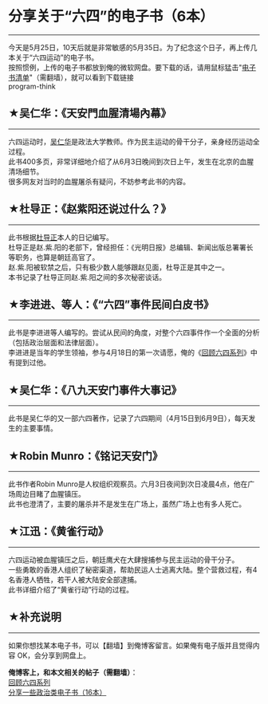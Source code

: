 # 分享关于“六四”的电子书（6本） 

-----

 今天是5月25日，10天后就是非常敏感的5月35日。为了纪念这个日子，再上传几本关于“六四运动”的电子书。  
 按照惯例，上传的电子书都放到俺的微软网盘。要下载的话，请用鼠标猛击"[电子书清单](https://github.com/programthink/books)"（需翻墙），就可以看到下载链接  
 program-think  
   
 ## ★吴仁华：《天安門血腥清場內幕》
----------------

  
 六四运动时，[吴仁华](https://zh.wikipedia.org/wiki/%E5%90%B4%E4%BB%81%E5%8D%8E)是政法大学教师。作为民主运动的骨干分子，亲身经历运动全过程。  
 此书400多页，非常详细地介绍了从6月3日晚间到次日上午，发生在北京的血腥清场细节。  
 很多网友对当时的血腥屠杀有疑问，不妨参考此书的内容。  
   
 ## ★杜导正：《赵紫阳还说过什么？》
----------------

  
 此书根据[杜导正](https://zh.wikipedia.org/wiki/%E6%9D%9C%E5%AF%BC%E6%AD%A3)本人的日记编写。  
 杜导正是赵.紫.阳的老部下，曾经担任：《光明日报》总编辑、新闻出版总署署长等职务，也算是朝廷高官了。  
 赵.紫.阳被软禁之后，只有极少数人能够跟赵见面，杜导正是其中之一。  
 本书记录了杜导正同赵.紫.阳之间的多次秘密谈话。  
   
 ## ★李进进、等人：《“六四”事件民间白皮书》
---------------------

  
 此书是李进进等人编写的。尝试从民间的角度，对整个六四事件作一个全面的分析（包括政治层面和法律层面）。  
 李进进是当年的学生领袖，参与4月18日的第一次请愿，俺的《[回顾六四系列](https://program-think.blogspot.com/2011/06/june-fourth-incident-0.html)》中有提到过他。  
   
 ## ★吴仁华：《八九天安门事件大事记》
-----------------

  
 此书是吴仁华的又一部六四著作，记录了六四期间（4月15日到6月9日），每天发生的主要事情。  
   
 ## ★Robin Munro：《铭记天安门》
--------------------

  
 此书作者Robin Munro是人权组织观察员。六月3日夜间到次日凌晨4点，他在广场周边目睹了血腥镇压。  
 此书也澄清了，主要的屠杀并不是发生在广场上，虽然广场上也有多人死亡。  
   
 ## ★江迅：《黄雀行动》
----------

  
 六四运动被血腥镇压之后，朝廷鹰犬在大肆搜捕参与民主运动的骨干分子。  
 一些勇敢的香港人组织了秘密渠道，帮助民运人士逃离大陆。整个营救过程，有4名香港人牺牲，若干人被大陆安全部逮捕。  
 此书详细介绍了“黄雀行动”行动的过程。  
   
   
 ## ★补充说明
-----

  
 如果你想找某本电子书，可以【翻墙】到俺博客留言。如果俺有电子版并且觉得内容 OK，会分享到网盘上。  
   
   
 **俺博客上，和本文相关的帖子（需翻墙）**：  
 [回顾六四系列](https://program-think.blogspot.com/2011/06/june-fourth-incident-0.html)  
 [分享一些政治类电子书（16本）](https://program-think.blogspot.com/2012/04/share-polity-books.html) 
